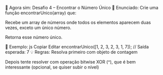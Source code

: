 🚀 Agora sim: Desafio 4 – Encontrar o Número Único
🎯 Enunciado:
Crie uma função encontrarUnico(array) que:

Recebe um array de números onde todos os elementos aparecem duas vezes, exceto um único número.

Retorna esse número único.

🧪 Exemplo:
js
Copiar
Editar
encontrarUnico([1, 2, 3, 2, 3, 1, 7]);
// Saída esperada: 7
💡 Regras:
Resolva primeiro com objeto de contagem

Depois tente resolver com operação bitwise XOR (^), que é bem interessante (opcional, se quiser subir o nível)